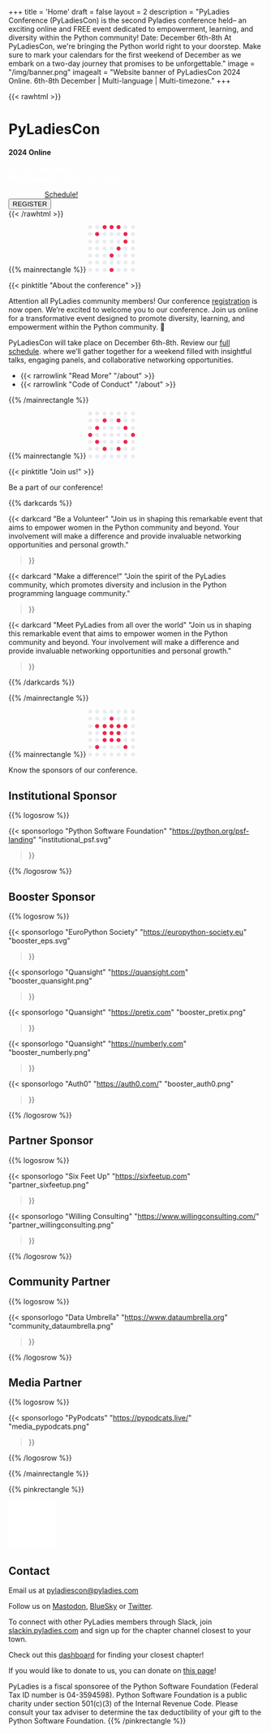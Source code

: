 +++
title = 'Home'
draft = false
layout = 2
description = "PyLadies Conference (PyLadiesCon) is the second Pyladies conference held– an exciting online and FREE event dedicated to empowerment, learning, and diversity within the Python community!  Date: December 6th-8th At PyLadiesCon, we're bringing the Python world right to your doorstep. Make sure to mark your calendars for the first weekend of December as we embark on a two-day journey that promises to be unforgettable."
image = "/img/banner.png"
imagealt = "Website banner of PyLadiesCon 2024 Online. 6th-8th December | Multi-language | Multi-timezone."
+++

{{< rawhtml >}}
<!-- TODO: Update banner -->
<div style="background-image: url('/img/pyladies-wallpaper.png'); background-size: cover; background-position: center;" class="position-relative overflow-hidden p-1 p-md-3 m-md-1 text-start">
  <div class="d-md-flex flex-md-equal w-75 my-md-3 mx-auto align-items-center justify-content-start">
    <div class="col-md-5 p-lg-3 mx-auto my-5">
      <h1 class="display-4 fw-normal pink">PyLadiesCon</h1>
      <h4 class="special-font pink">2024 Online</h4>
      <p class="lead" style="font-weight: bolder;color: white;">
        6th-8th December<br>
        Multi-language | Multi-timezone
      </p>
      <div class="social w-100 mx-auto pt-3 text-start">
        <a href="https://fosstodon.org/@pyladiescon"><i class="fab fa-mastodon fa-2x px-2" aria-hidden="true"></i></a>
        <a href="https://bsky.app/profile/pyladiescon.bsky.social"><i class="fab fa-bluesky fa-2x px-2" aria-hidden="true"></i></a>
        <a href="https://instagram.com/pyladiescon"><i class="fab fa-instagram fa-2x px-2" aria-hidden="true"></i></a>
        <a href="https://www.linkedin.com/company/pyladiescon"><i class="fab fa-linkedin fa-2x px-2" aria-hidden="true"></i></a>
        <a href="https://twitter.com/pyladiescon"><i class="fab fa-twitter fa-2x px-2" aria-hidden="true"></i></a>
      </div>
      <div class="w-100 mt-2 text-start" style=color:#fff>Check the <a class=text-white href=/schedule>Schedule!</a></div>
      <div class="w-100 mt-2 text-start">
        <a href="https://pretix.eu/pyladiescon/2024">
          <button type="button" class="btn btn-pink btn-block mb-2 rainbow rainbow-1" data-toggle="collapse">REGISTER</button>
        </a>
      </div>
    </div>
  </div>
</div>
{{< /rawhtml >}}

{{% mainrectangle %}}
![About Icon class=icon-section](/img/about-icon.png)

{{< pinktitle "About the conference" >}}

Attention all PyLadies community members! Our conference <a href="https://pretix.eu/pyladiescon/2024">registration</a> is now open.
We’re excited to welcome you to our conference.  Join us online
for a transformative event designed to promote diversity, learning, and empowerment
within the Python community.  🎉

PyLadiesCon will take place on December 6th-8th. Review our <a href="</schedule">full schedule</a>.
where we’ll gather together for a weekend filled with insightful talks,
engaging panels, and collaborative networking opportunities.

* {{< rarrowlink "Read More" "/about" >}}
* {{< rarrowlink "Code of Conduct" "/about" >}}

{{% /mainrectangle %}}

{{% mainrectangle %}}
![Join us Icon class=icon-section](/img/details-icon.png)

{{< pinktitle "Join us!" >}}

Be a part of our conference!

{{% darkcards %}}

{{< darkcard
  "Be a Volunteer"
  "Join us in shaping this remarkable event that aims to empower women in the Python community and beyond. Your involvement will make a difference and provide invaluable networking opportunities and personal growth."
  >}}

{{< darkcard
  "Make a difference!"
  "Join the spirit of the PyLadies community, which promotes diversity and inclusion in the Python programming language community."
  >}}

{{< darkcard
  "Meet PyLadies from all over the world"
  "Join us in shaping this remarkable event that aims to empower women in the Python community and beyond. Your involvement will make a difference and provide invaluable networking opportunities and personal growth."
  >}}

{{% /darkcards %}}

{{% /mainrectangle %}}


{{% mainrectangle %}}
![Sponsors=icon-section](/img/sponsors-icon.png)

Know the sponsors of our conference.

##  Institutional Sponsor

{{% logosrow %}}

{{< sponsorlogo
  "Python Software Foundation"
  "https://python.org/psf-landing"
  "institutional_psf.svg"
  >}}

{{% /logosrow %}}

##  Booster Sponsor

{{% logosrow %}}

{{< sponsorlogo
  "EuroPython Society"
  "https://europython-society.eu"
  "booster_eps.svg"
  >}}

{{< sponsorlogo
  "Quansight"
  "https://quansight.com"
  "booster_quansight.png"
  >}}

{{< sponsorlogo
  "Quansight"
  "https://pretix.com"
  "booster_pretix.png"
  >}}

{{< sponsorlogo
  "Quansight"
  "https://numberly.com"
  "booster_numberly.png"
  >}}

{{< sponsorlogo
  "Auth0"
  "https://auth0.com/"
  "booster_auth0.png"
  >}}

{{% /logosrow %}}

##  Partner Sponsor

{{% logosrow %}}

{{< sponsorlogo
  "Six Feet Up"
  "https://sixfeetup.com"
  "partner_sixfeetup.png"
  >}}

{{< sponsorlogo
  "Willing Consulting"
  "https://www.willingconsulting.com/"
  "partner_willingconsulting.png"
  >}}

{{% /logosrow %}}

##  Community Partner

{{% logosrow %}}

{{< sponsorlogo
  "Data Umbrella"
  "https://www.dataumbrella.org"
  "community_dataumbrella.png"
  >}}

{{% /logosrow %}}

##  Media Partner

{{% logosrow %}}

{{< sponsorlogo
  "PyPodcats"
  "https://pypodcats.live/"
  "media_pypodcats.png"
  >}}

{{% /logosrow %}}

{{% /mainrectangle %}}


{{% pinkrectangle %}}

![Contact us Icon class=icon-section](/img/contact-icon.png)

## Contact

Email us at
<a href="mailto:pyladiescon@pyladies.com">pyladiescon@pyladies.com</a>

Follow us on <a href="https://fosstodon.org/@pyladiescon">Mastodon</a>,
<a href="https://bsky.app/profile/pyladiescon.bsky.social">BlueSky</a> or
<a href="https://twitter.com/pyladiescon">Twitter</a>.

To connect with other PyLadies members through Slack, join
<a href="https://slackin.pyladies.com">slackin.pyladies.com</a>
and sign up for the chapter channel closest to
your town.

Check out this
<a href="https://reshamas.github.io/the-hidden-depth-of-pyladies/">dashboard</a>
for finding your closest chapter!

If you would like to donate to us, you can donate on
<a href="https://psfmember.org/civicrm/contribute/transact/?reset=1&amp;id=6">this page</a>!

PyLadies is a fiscal sponsoree of the Python Software Foundation (Federal Tax ID number is 04-3594598).   Python Software Foundation is a public charity under section 501(c)(3) of the Internal Revenue Code.  Please consult your tax adviser to determine the tax deductibility of your gift to the Python Software Foundation.
{{% /pinkrectangle %}}
